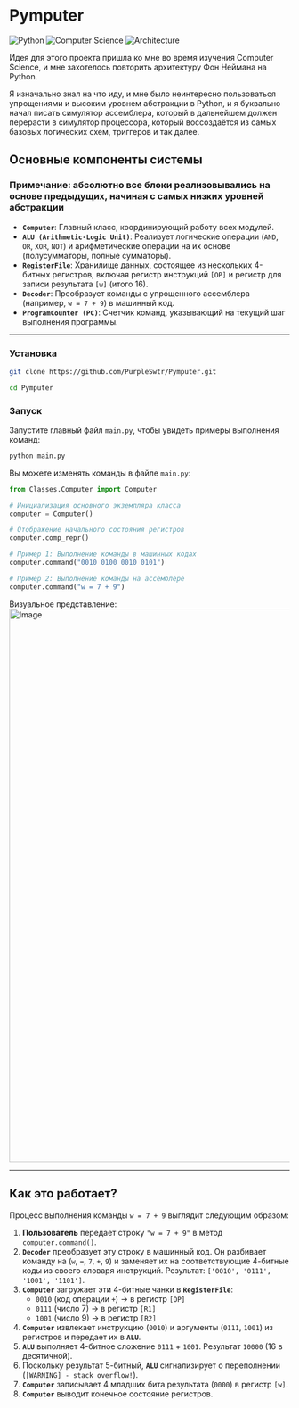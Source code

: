 # Pymputer

![Python](https://img.shields.io/badge/Python-3776AB?style=for-the-badge&logo=python&logoColor=white)
![Computer Science](https://img.shields.io/badge/Computer%20Science-Education-blueviolet?style=for-the-badge)
![Architecture](https://img.shields.io/badge/Architecture-CPU%20Simulation-orange?style=for-the-badge)

Идея для этого проекта пришла ко мне во время изучения Computer Science, и мне захотелось повторить архитектуру Фон Неймана на Python.

Я изначально знал на что иду, и мне было неинтересно пользоваться упрощениями и высоким уровнем абстракции в Python, и я буквально начал писать симулятор ассемблера, который в дальнейшем должен перерасти в симулятор процессора, который воссоздаётся из самых базовых логических схем, триггеров и так далее. 

## Основные компоненты системы
### Примечание: абсолютно все блоки реализовывались на основе предыдущих, начиная с самых низких уровней абстракции
*   **`Computer`**: Главный класс, координирующий работу всех модулей.
*   **`ALU (Arithmetic-Logic Unit)`**: Реализует логические операции (`AND`, `OR`, `XOR`, `NOT`) и арифметические операции на их основе (полусумматоры, полные сумматоры).
*   **`RegisterFile`**: Хранилище данных, состоящее из нескольких 4-битных регистров, включая регистр инструкций `[OP]` и регистр для записи результата `[w]` (итого 16).
*   **`Decoder`**: Преобразует команды с упрощенного ассемблера (например, `w = 7 + 9`) в машинный код.
*   **`ProgramCounter (PC)`**: Счетчик команд, указывающий на текущий шаг выполнения программы.

---

### Установка

```bash
git clone https://github.com/PurpleSwtr/Pymputer.git
```
```bash
cd Pymputer
``` 

### Запуск

Запустите главный файл `main.py`, чтобы увидеть примеры выполнения команд:

```bash
python main.py
```

Вы можете изменять команды в файле `main.py`:

```python
from Classes.Computer import Computer

# Инициализация основного экземпляра класса 
computer = Computer()

# Отображение начального состояния регистров
computer.comp_repr()

# Пример 1: Выполнение команды в машинных кодах
computer.command("0010 0100 0010 0101")

# Пример 2: Выполнение команды на ассемблере
computer.command("w = 7 + 9")
```

Визуальное представление:
<img width="642" height="992" alt="Image" src="https://github.com/user-attachments/assets/495a6fa1-918c-4fbd-97a9-962f4520f10e" />

---

## Как это работает?

Процесс выполнения команды `w = 7 + 9` выглядит следующим образом:

1.  **Пользователь** передает строку `"w = 7 + 9"` в метод `computer.command()`.
2.  **`Decoder`** преобразует эту строку в машинный код. Он разбивает команду на (`w`, `=`, `7`, `+`, `9`) и заменяет их на соответствующие 4-битные коды из своего словаря инструкций. Результат: `['0010', '0111', '1001', '1101']`.
3.  **`Computer`** загружает эти 4-битные чанки в **`RegisterFile`**:
    *   `0010` (код операции `+`) -> в регистр `[OP]`
    *   `0111` (число 7) -> в регистр `[R1]`
    *   `1001` (число 9) -> в регистр `[R2]`
4.  **`Computer`** извлекает инструкцию (`0010`) и аргументы (`0111`, `1001`) из регистров и передает их в **`ALU`**.
5.  **`ALU`** выполняет 4-битное сложение `0111` + `1001`. Результат `10000` (16 в десятичной).
6.  Поскольку результат 5-битный, **`ALU`** сигнализирует о переполнении (`[WARNING] - stack overflow!`).
7.  **`Computer`** записывает 4 младших бита результата (`0000`) в регистр `[w]`.
8.  **`Computer`** выводит конечное состояние регистров.